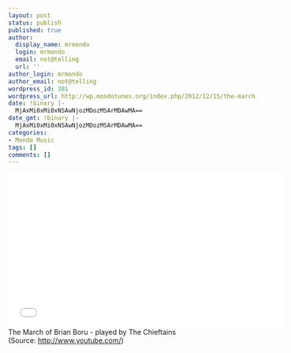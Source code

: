 ```yaml
---
layout: post
status: publish
published: true
author:
  display_name: mrmondo
  login: mrmondo
  email: not@telling
  url: ''
author_login: mrmondo
author_email: not@telling
wordpress_id: 381
wordpress_url: http://wp.mondotunes.org/index.php/2012/12/15/the-march-of-brian-boru-played-by-the-chieftains/
date: !binary |-
  MjAxMi0xMi0xNSAwNjozMDozMSArMDAwMA==
date_gmt: !binary |-
  MjAxMi0xMi0xNSAwNjozMDozMSArMDAwMA==
categories:
- Mondo Music
tags: []
comments: []
---
```

<iframe width="560" height="315" src="//www.youtube.com/embed/9h2Qmx2zp4E" frameborder="0"> </iframe>
The March of Brian Boru - played by The Chieftains
<div class="attribution">(<span>Source:</span> <a href="http://www.youtube.com/">http://www.youtube.com/</a>)</div>
